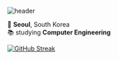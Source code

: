 ![header](https://capsule-render.vercel.app/api?type=wave&color=95c3ff&height=230&section=header&text=go-wt-flow&fontColor=ffffff&fontSize=30)

📍 **Seoul**, South Korea  
📚 studying **Computer Engineering**

[![GitHub Streak](https://streak-stats.demolab.com?user=go-wt-flow&theme=transparent&card_width=800)](https://git.io/streak-stats)

